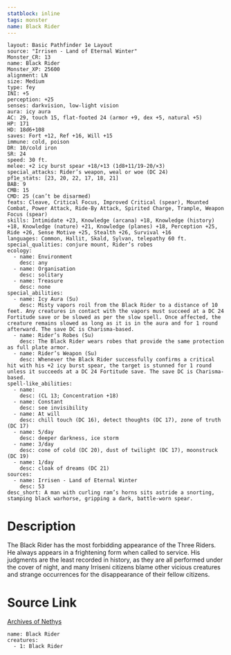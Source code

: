 ```yaml
---
statblock: inline
tags: monster
name: Black Rider
---
```

```statblock
layout: Basic Pathfinder 1e Layout
source: "Irrisen - Land of Eternal Winter"
Monster_CR: 13
name: Black Rider
Monster_XP: 25600
alignment: LN
size: Medium
type: fey
INI: +5
perception: +25
senses: darkvision, low-light vision
aura: icy aura
AC: 29, touch 15, flat-footed 24 (armor +9, dex +5, natural +5)
HP: 171
HD: 18d6+108
saves: Fort +12, Ref +16, Will +15
immune: cold, poison
DR: 10/cold iron
SR: 24
speed: 30 ft.
melee: +2 icy burst spear +18/+13 (1d8+11/19-20/×3)
special_attacks: Rider’s weapon, weal or woe (DC 24)
pf1e_stats: [23, 20, 22, 17, 18, 21]
BAB: 9
CMB: 15
CMD: 25 (can’t be disarmed)
feats: Cleave, Critical Focus, Improved Critical (spear), Mounted Combat, Power Attack, Ride-By Attack, Spirited Charge, Trample, Weapon Focus (spear)
skills: Intimidate +23, Knowledge (arcana) +18, Knowledge (history) +18, Knowledge (nature) +21, Knowledge (planes) +18, Perception +25, Ride +26, Sense Motive +25, Stealth +26, Survival +16
languages: Common, Hallit, Skald, Sylvan, telepathy 60 ft.
special_qualities: conjure mount, Rider’s robes
ecology:
  - name: Environment
    desc: any
  - name: Organisation
    desc: solitary
  - name: Treasure
    desc: none
special_abilities:
  - name: Icy Aura (Su)
    desc: Misty vapors roil from the Black Rider to a distance of 10 feet. Any creatures in contact with the vapors must succeed at a DC 24 Fortitude save or be slowed as per the slow spell. Once affected, the creature remains slowed as long as it is in the aura and for 1 round afterward. The save DC is Charisma-based.
  - name: Rider’s Robes (Su)
    desc: The Black Rider wears robes that provide the same protection as full plate armor.
  - name: Rider’s Weapon (Su)
    desc: Whenever the Black Rider successfully confirms a critical hit with his +2 icy burst spear, the target is stunned for 1 round unless it succeeds at a DC 24 Fortitude save. The save DC is Charisma-based.
spell-like_abilities:
  - name:
    desc: (CL 13; Concentration +18)
  - name: Constant
    desc: see invisibility
  - name: At will
    desc: chill touch (DC 16), detect thoughts (DC 17), zone of truth (DC 17)
  - name: 5/day
    desc: deeper darkness, ice storm
  - name: 3/day
    desc: cone of cold (DC 20), dust of twilight (DC 17), moonstruck (DC 19)
  - name: 1/day
    desc: cloak of dreams (DC 21)
sources:
  - name: Irrisen - Land of Eternal Winter
    desc: 53
desc_short: A man with curling ram’s horns sits astride a snorting, stamping black warhorse, gripping a dark, battle-worn spear.
```
# Description
The Black Rider has the most forbidding appearance of the Three Riders. He always appears in a frightening form when called to service. His judgments are the least recorded in history, as they are all performed under the cover of night, and many Irriseni citizens blame other vicious creatures and strange occurrences for the disappearance of their fellow citizens.
# Source Link
[Archives of Nethys](https://aonprd.com/MonsterDisplay.aspx?ItemName=Black%20Rider)
```encounter-table
name: Black Rider
creatures:
  - 1: Black Rider
```
